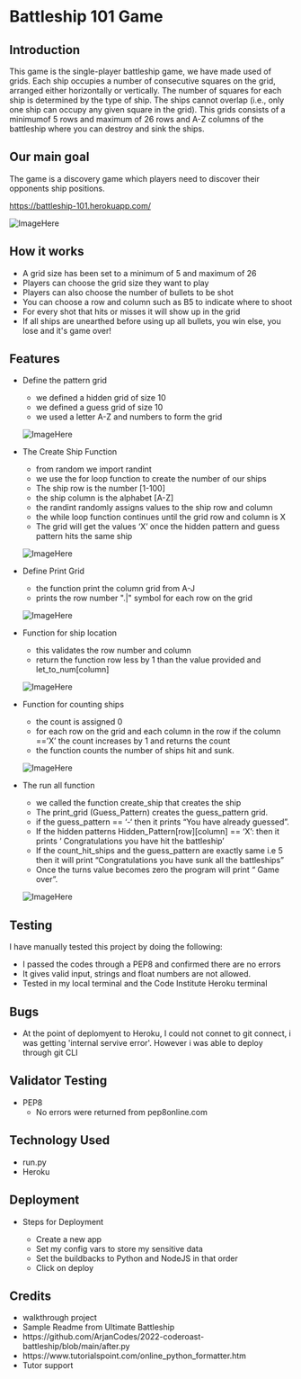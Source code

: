 # Battleship 101 Game 


## Introduction
This game is the single-player battleship game, we have made used of grids. Each ship occupies a number of consecutive squares on the grid, arranged either horizontally or vertically. The number of squares for each ship is determined by the type of ship. The ships cannot overlap (i.e., only one ship can occupy any given square in the grid). This grids consists of a minimumof 5 rows and maximum of 26 rows and A-Z columns of the battleship where you can destroy and sink the ships.



## Our main goal
The game is a discovery game which players need to discover their opponents ship positions.

https://battleship-101.herokuapp.com/

![ImageHere](./docs/features/amiresponsive.png)

## How it works
<ul>
<li>
 A grid size has been set to a minimum of 5 and maximum of 26
</li>
<li>
Players can choose the grid size they want to play
</li>
<li>
Players can also choose the number of bullets to be shot
</li>
<li>
You can choose a row and column such as B5 to indicate where to shoot
</li>
<li>
For every shot that hits or misses it will show up in the grid
</li>
<li>
If all ships are unearthed before using up all bullets, you win else, you lose and it's game over!
</li>
</ul>

## Features
<ul>
    <li>Define the pattern grid
    </li>
        <ul>
        <li>we defined a hidden grid of size 10
        </li>
        <li>we defined a guess grid of size 10
        </li>
        <li>we used a letter A-Z and numbers to form the grid
        </li>
        </ul>

![ImageHere](./docs/features/entergridsize.png)

   <li>The Create Ship Function
    </li>
        <ul>
        <li>from random we import randint
        </li>
        <li>we use the for loop function to create the number of our ships
        </li>
        <li>The ship row is the number [1-100]
        </li>
        <li>the ship column is the alphabet [A-Z]
        </li>
        <li>the randint randomly assigns values to the ship row and column
        </li>
        <li>the while loop function continues until the grid row and column is X
        </li>
        <li>The grid will get the values ‘X’ once the hidden pattern and guess pattern hits the same ship
        </li>
        </ul>

![ImageHere](./docs/features/creategrid.png)

<li>Define Print Grid
</li>
    <ul>
    <li>the function print the column grid from A-J
    </li>
    <li>prints the row number ".|" symbol for each row on the grid
    </li>
    </ul>

![ImageHere](./docs/features/creategrid.png)

<li>Function for ship location
</li>
    <ul>
    <li>this validates the row number and column
    </li>
    <li>return the function row less by 1 than the value provided and let_to_num[column]
    </li>
    </ul>

![ImageHere](./docs/features/printgrid.png)

<li>Function for counting ships
</li>
    <ul>
    <li>the count is assigned 0
    </li>
    <li>for each row on the grid and each column in the row if the column ==’X’ the count increases by 1 and returns the count
    </li>
    <li>the function counts the number of ships hit and sunk.
    </li>
    </ul>

![ImageHere](./docs/features/congratulations.png)

<li>The run all function
</li>
    <ul>
    <li>we called the function create_ship that creates the ship
    </li>
    <li>The print_grid (Guess_Pattern) creates the guess_pattern grid.
    </li>
    <li>if the guess_pattern == ‘-‘  then it prints “You have already guessed”.
    </li>
    <li>If the hidden patterns Hidden_Pattern[row][column] == ‘X’: then it prints ‘ Congratulations you have hit the battleship’
    </li>
    <li>If the count_hit_ships and the guess_pattern are exactly same i.e 5 then it will print “Congratulations you have sunk all the battleships” 
    </li>
    <li>Once the turns value becomes zero the program will print “ Game over”.
    </li>
    </ul>

![ImageHere](./docs/features/congratulations.png)
    
</ul>


## Testing
I have manually tested this project by doing the following:
<ul>
<li>I passed the codes through a PEP8 and confirmed there are no errors
</li>
<li>It gives valid input, strings and float numbers are not allowed.
</li>
<li>Tested in my local terminal and the Code Institute Heroku terminal
</li>
</ul>

## Bugs
<ul>
    <li>At the point of deplomyent to Heroku, I could not connet to git connect, i was getting 'internal servive error'. However i was able to deploy through git CLI
    </li>
</ul>

## Validator Testing
<ul>
<li>PEP8
    <ul>
    <li>No errors were returned from pep8online.com
    </li>
    </ul>
</li>
</ul>


## Technology Used
<ul>
    <li>run.py
    </li>
    <li>Heroku
    </li>
</ul>

## Deployment
<ul>
<li> Steps for Deployment
</li>
    <ul>
    <li>Create a new app
    </li>
    <li>Set my config vars to store my sensitive data
    </li>
    <li>Set the buildbacks to Python and NodeJS in that order
    </li>
    <li>Click on deploy
    </li>
    </ul>
</ul>



## Credits
<ul>
<li>walkthrough project
</li>
<li>Sample Readme from Ultimate Battleship
</li>
<li>https://github.com/ArjanCodes/2022-coderoast-battleship/blob/main/after.py
</li>
<li>https://www.tutorialspoint.com/online_python_formatter.htm
</li>
<li>Tutor support
</li>
</ul>
